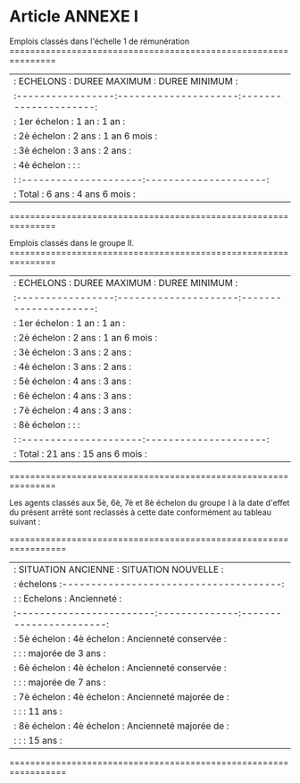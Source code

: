 # Article ANNEXE I

Emplois classés dans l'échelle 1 de rémunération ===============================================================

<table>
<tr>
<td> :     ECHELONS    :    DUREE MAXIMUM    :    DUREE MINIMUM    :</td>
</tr>
<tr>
<td> :-----------------:---------------------:---------------------:</td>
</tr>
<tr>
<td> : 1er échelon     :       1 an          :      1 an           :</td>
</tr>
<tr>
<td> : 2è échelon      :       2 ans         :      1 an 6 mois    :</td>
</tr>
<tr>
<td> : 3è échelon      :       3 ans         :      2 ans          :</td>
</tr>
<tr>
<td> : 4è échelon      :                     :                     :</td>
</tr>
<tr>
<td> :                 :---------------------:---------------------:</td>
</tr>
<tr>
<td> :     Total       :       6 ans         :      4 ans 6 mois   :</td>
</tr>
</table>

===============================================================

Emplois classés dans le groupe II. ===============================================================

<table>
<tr>
<td> :     ECHELONS    :    DUREE MAXIMUM    :    DUREE MINIMUM    :</td>
</tr>
<tr>
<td> :-----------------:---------------------:---------------------:</td>
</tr>
<tr>
<td> : 1er échelon     :       1 an          :      1 an           :</td>
</tr>
<tr>
<td> : 2è échelon      :       2 ans         :      1 an 6 mois    :</td>
</tr>
<tr>
<td> : 3è échelon      :       3 ans         :      2 ans          :</td>
</tr>
<tr>
<td> : 4è échelon      :       3 ans         :      2 ans          :</td>
</tr>
<tr>
<td> : 5è échelon      :       4 ans         :      3 ans          :</td>
</tr>
<tr>
<td> : 6è échelon      :       4 ans         :      3 ans          :</td>
</tr>
<tr>
<td> : 7è échelon      :       4 ans         :      3 ans          :</td>
</tr>
<tr>
<td> : 8è échelon      :                     :                     :</td>
</tr>
<tr>
<td> :                 :---------------------:---------------------:</td>
</tr>
<tr>
<td> :     Total       :      21 ans         :    15 ans 6 mois    :</td>
</tr>
</table>

===============================================================

Les agents classés aux 5è, 6è, 7è et 8è échelon du groupe I à la date d'effet du présent arrêté sont reclassés à cette date conformément au tableau suivant :

=================================================================

<table>
<tr>
<td> :   SITUATION ANCIENNE   :           SITUATION NOUVELLE         :</td>
</tr>
<tr>
<td> :       échelons         :--------------------------------------:</td>
</tr>
<tr>
<td> :                        :  Echelons    :      Ancienneté       :</td>
</tr>
<tr>
<td> :------------------------:--------------:-----------------------:</td>
</tr>
<tr>
<td> : 5è échelon             :  4è échelon  : Ancienneté conservée  :</td>
</tr>
<tr>
<td> :                        :              :  majorée de 3 ans     :</td>
</tr>
<tr>
<td> : 6è échelon             :  4è échelon  : Ancienneté conservée  :</td>
</tr>
<tr>
<td> :                        :              :  majorée de 7 ans     :</td>
</tr>
<tr>
<td> : 7è échelon             :  4è échelon  : Ancienneté majorée de :</td>
</tr>
<tr>
<td> :                        :              :  11 ans               :</td>
</tr>
<tr>
<td> : 8è échelon             :  4è échelon  : Ancienneté majorée de :</td>
</tr>
<tr>
<td> :                        :              :  15 ans               :</td>
</tr>
</table>

=================================================================
